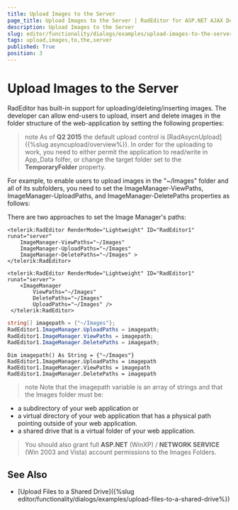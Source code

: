 ```yaml
---
title: Upload Images to the Server
page_title: Upload Images to the Server | RadEditor for ASP.NET AJAX Documentation
description: Upload Images to the Server
slug: editor/functionality/dialogs/examples/upload-images-to-the-server
tags: upload,images,to,the,server
published: True
position: 3
---
```


# Upload Images to the Server

RadEditor has built-in support for uploading/deleting/inserting images. The developer can allow end-users to upload, insert and delete images in the folder structure of the web-application by setting the following properties:

>note As of **Q2 2015** the default upload control is [RadAsycnUpload]({%slug asyncupload/overview%}). In order for the uploading to work, you need to either permit the application to read/write in App_Data folfer, or change the target folder set to the **TemporaryFolder** property.  

For example, to enable users to upload images in the "~/Images" folder and all of its subfolders, you need to set the ImageManager-ViewPaths, ImageManager-UploadPaths, and ImageManager-DeletePaths properties as follows:

There are two approaches to set the Image Manager's paths:

````ASP.NET
<telerik:RadEditor RenderMode="Lightweight" ID="RadEditor1" runat="server"
	ImageManager-ViewPaths="~/Images"
	ImageManager-UploadPaths="~/Images"
	ImageManager-DeletePaths="~/Images" >
</telerik:RadEditor>
````
````ASP.NET
<telerik:RadEditor RenderMode="Lightweight" ID="RadEditor1" runat="server">
	<ImageManager
		ViewPaths="~/Images"
		DeletePaths="~/Images"
		UploadPaths="~/Images" />
 </telerik:RadEditor>
````

````C#  
string[] imagepath = {"~/Images"};
RadEditor1.ImageManager.UploadPaths = imagepath;
RadEditor1.ImageManager.ViewPaths = imagepath;
RadEditor1.ImageManager.DeletePaths = imagepath; 		
````
````VB
Dim imagepath() As String = {"~/Images"}
RadEditor1.ImageManager.UploadPaths = imagepath
RadEditor1.ImageManager.ViewPaths = imagepath
RadEditor1.ImageManager.DeletePaths = imagepath 
````


>note Note that the imagepath variable is an array of strings and that the Images folder must be:
>
* a subdirectory of your web application or
* a virtual directory of your web application that has a physical path pointing outside of your web application.
* a shared drive that is a virtual folder of your web application.
>
>You should also grant full **ASP.NET** (WinXP) / **NETWORK SERVICE** (Win 2003 and Vista) account permissions to the Images Folders.
>


## See Also

 * [Upload Files to a Shared Drive]({%slug editor/functionality/dialogs/examples/upload-files-to-a-shared-drive%})

